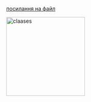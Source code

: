 [посилання на файл](https://raw.githubusercontent.com/oleksandrblazhko/ai202-barkar/laboratory-work-7/2-SoftwareDesign/2.7-PlantUML/UML-ConceptClasses.puml)

<img width="210" alt="claases" src="https://user-images.githubusercontent.com/79606458/199514324-194ee971-5919-4f35-bb1a-daa7c8e7ca97.png">
